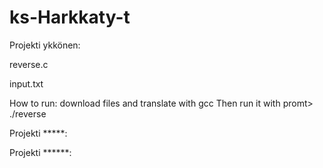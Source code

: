 # ks-Harkkaty-t

Projekti ykkönen:

reverse.c

input.txt

How to run:
download files and translate with gcc
Then run it with promt> ./reverse

Projekti *****:



Projekti ******:
